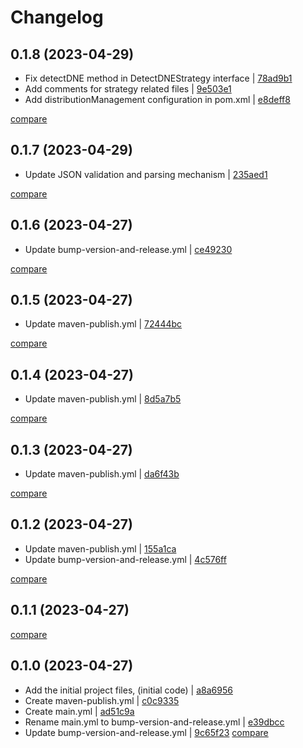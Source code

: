 # Changelog

## 0.1.8 (2023-04-29)

* Fix detectDNE method in DetectDNEStrategy interface | [78ad9b1](https://github.com/sbishah/detect_dne/commit/78ad9b1f01e537af822ba0f73dc7a2d81bd3587d)
* Add comments for strategy related files | [9e503e1](https://github.com/sbishah/detect_dne/commit/9e503e11731d0bf91f64cdda3399585d8688c193)
* Add distributionManagement configuration in pom.xml | [e8deff8](https://github.com/sbishah/detect_dne/commit/e8deff80eb55a6a0cae53e84f5b1af059cb95307)

[compare](https://github.com/sbishah/detect_dne/compare/0.1.7...0.1.8)

## 0.1.7 (2023-04-29)

* Update JSON validation and parsing mechanism | [235aed1](https://github.com/sbishah/detect_dne/commit/235aed1ab8904c4be5b36f7810235d560ef5e710)

[compare](https://github.com/sbishah/detect_dne/compare/0.1.6...0.1.7)

## 0.1.6 (2023-04-27)

* Update bump-version-and-release.yml | [ce49230](https://github.com/sbishah/detect_dne/commit/ce492303536b8d894508ee61df93afdbbfa2da3d)

[compare](https://github.com/sbishah/detect_dne/compare/0.1.5...0.1.6)

## 0.1.5 (2023-04-27)

* Update maven-publish.yml | [72444bc](https://github.com/sbishah/detect_dne/commit/72444bc3c97fbb39888eaac99858921206b0d1f6)

[compare](https://github.com/sbishah/detect_dne/compare/0.1.4...0.1.5)

## 0.1.4 (2023-04-27)

* Update maven-publish.yml | [8d5a7b5](https://github.com/sbishah/detect_dne/commit/8d5a7b569fc3e7ea14c3e81fc42501ed5dd9c56b)

[compare](https://github.com/sbishah/detect_dne/compare/0.1.3...0.1.4)

## 0.1.3 (2023-04-27)

* Update maven-publish.yml | [da6f43b](https://github.com/sbishah/detect_dne/commit/da6f43b1d4e503acc7471f6e538a959703b00d99)

[compare](https://github.com/sbishah/detect_dne/compare/0.1.2...0.1.3)

## 0.1.2 (2023-04-27)

* Update maven-publish.yml | [155a1ca](https://github.com/sbishah/detect_dne/commit/155a1cab2a44bd6b558570dbc105ea2f00d48059)
* Update bump-version-and-release.yml | [4c576ff](https://github.com/sbishah/detect_dne/commit/4c576ff2f5ecc08e8b6c4b1bc7da70fe5550096c)

[compare](https://github.com/sbishah/detect_dne/compare/0.1.1...0.1.2)

## 0.1.1 (2023-04-27)

[compare](https://github.com/sbishah/detect_dne/compare/0.1.0...0.1.1)

## 0.1.0 (2023-04-27)

* Add the initial project files, (initial code) | [a8a6956](https://github.com/sbishah/detect_dne/commit/a8a6956423c80662bcb6c5ea41cd2a4c61a7ad29)
* Create maven-publish.yml | [c0c9335](https://github.com/sbishah/detect_dne/commit/c0c93357b680bacab17a6b720d39225c8066846a)
* Create main.yml | [ad51c9a](https://github.com/sbishah/detect_dne/commit/ad51c9ab038d4e9f9fda98166b20bf8616d1dd7e)
* Rename main.yml to bump-version-and-release.yml | [e39dbcc](https://github.com/sbishah/detect_dne/commit/e39dbcc1aff75b41b1c7c8280ed293e3f0a8c7cc)
* Update bump-version-and-release.yml | [9c65f23](https://github.com/sbishah/detect_dne/commit/9c65f230b846a96f7bf46e3d23a50a72422c3ed5)
[compare](https://github.com/sbishah/detect_dne/compare/d7f987064eac3897c516ef4ddd29d7c6dc8fd5e6...9c65f230b846a96f7bf46e3d23a50a72422c3ed5)
